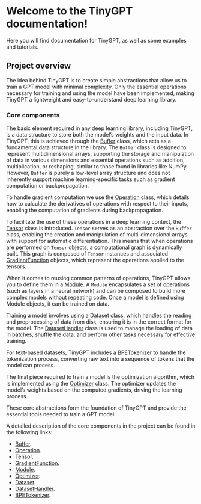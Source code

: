 # Welcome to the TinyGPT documentation!
Here you will find documentation for TinyGPT, as well as some examples and tutorials.

## Project overview
The idea behind TinyGPT is to create simple abstractions that allow us to train a GPT model with minimal complexity. 
Only the essential operations necessary for training and using the model have been implemented, making TinyGPT a 
lightweight and easy-to-understand deep learning library.

### Core components
The basic element required in any deep learning library, including TinyGPT, is a data structure to store both the 
model’s weights and the input data. In TinyGPT, this is achieved through the [Buffer](../src/tinygpt/buffer.py) class, 
which acts as a fundamental data structure in the library. The `Buffer` class is designed to represent multidimensional 
arrays, supporting the storage and manipulation of data in various dimensions and essential operations such as addition, 
multiplication, or reshaping, similar to those found in libraries like NumPy. However, `Buffer` is purely a low-level array structure and does not inherently 
support machine learning-specific tasks such as gradient computation or backpropagation.

To handle gradient computation we use the [Operation](../src/tinygpt/mlops.py) class, which details how to 
calculate the derivatives of operations with respect to their inputs, enabling the computation of gradients during 
backpropagation.

To facilitate the use of these operations in a deep learning context, the [Tensor](../src/tinygpt/tensor.py) class is introduced.
`Tensor` serves as an abstraction over the `Buffer` class, enabling the creation and manipulation of multi-dimensional 
arrays with support for automatic differentiation. This means that when operations are performed on `Tensor` objects, 
a computational graph is dynamically built. This graph is composed of `Tensor` instances and associated 
[GradientFunction](../src/tinygpt/tensor.py) objects, which represent the operations applied to the tensors.

When it comes to reusing common patterns of operations, TinyGPT allows you to define them in a 
[Module](../src/tinygpt/module.py). A `Module` encapsulates a set of operations (such as layers in a neural network) and 
can be composed to build more complex models without repeating code. Once a model is defined using Module objects, 
it can be trained on data.

Training a model involves using a [Dataset](../src/tinygpt/dataset.py) class, which handles the reading and preprocessing 
of data from disk, ensuring it is in the correct format for the model. The [DatasetHandler](../src/tinygpt/dataset.py) class 
is used to manage the loading of data in batches, shuffle the data, and perform other tasks necessary for effective training.

For text-based datasets, TinyGPT includes a [BPETokenizer](../src/tinygpt/tokenizer.py) to handle the tokenization process, 
converting raw text into a sequence of tokens that the model can process.

The final piece required to train a model is the optimization algorithm, which is implemented using the 
[Optimizer](../src/tinygpt/optimizers.py) class. The optimizer updates the model’s weights based on the computed gradients, 
driving the learning process.

These core abstractions form the foundation of TinyGPT and provide the essential tools needed to train a GPT model.

A detailed description of the core components in the project can be found in the following links:
  - [Buffer](buffer.md).
  - [Operation](operation.md).
  - [Tensor](tensor.md).
  - [GradientFunction](gradientfunction.md).
  - [Module](module.md).
  - [Optimizer](optimizer.md).
  - [Dataset](dataset.md).
  - [DatasetHandler](datasethandler.md).
  - [BPETokenizer](bpetokenizer.md).
